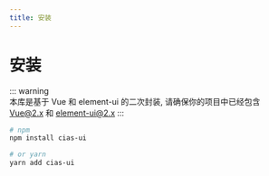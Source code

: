 ```yaml
---
title: 安装
---
```


# 安装

::: warning  
本库是基于 Vue 和 element-ui 的二次封装, 请确保你的项目中已经包含 Vue@2.x 和 element-ui@2.x
:::


```sh
# npm
npm install cias-ui

# or yarn
yarn add cias-ui
```
